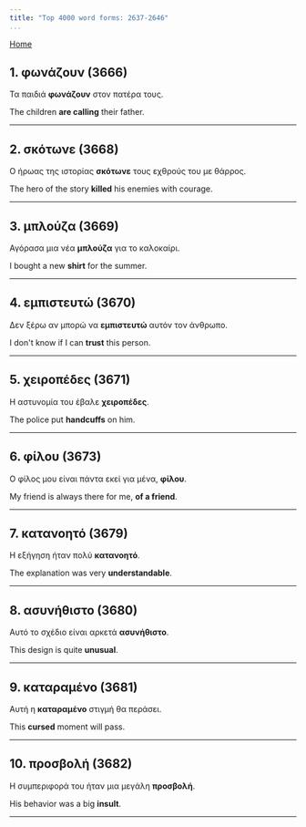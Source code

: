 ```yaml
---
title: "Top 4000 word forms: 2637-2646"
...
```


[Home](./) 

## 1. φωνάζουν (3666)

Τα παιδιά **φωνάζουν** στον πατέρα τους.  

The children **are calling** their father.

---

## 2. σκότωνε (3668)

Ο ήρωας της ιστορίας **σκότωνε** τους εχθρούς του με θάρρος.  

The hero of the story **killed** his enemies with courage.

---

## 3. μπλούζα (3669)

Αγόρασα μια νέα **μπλούζα** για το καλοκαίρι.  

I bought a new **shirt** for the summer.

---

## 4. εμπιστευτώ (3670)

Δεν ξέρω αν μπορώ να **εμπιστευτώ** αυτόν τον άνθρωπο.  

I don't know if I can **trust** this person.

---

## 5. χειροπέδες (3671)

Η αστυνομία του έβαλε **χειροπέδες**.

The police put **handcuffs** on him.

---

## 6. φίλου (3673)

Ο φίλος μου είναι πάντα εκεί για μένα, **φίλου**.

My friend is always there for me, **of a friend**.

---

## 7. κατανοητό (3679)

Η εξήγηση ήταν πολύ **κατανοητό**.  

The explanation was very **understandable**.

---

## 8. ασυνήθιστο (3680)

Αυτό το σχέδιο είναι αρκετά **ασυνήθιστο**.

This design is quite **unusual**.

---

## 9. καταραμένο (3681)

Αυτή η **καταραμένο** στιγμή θα περάσει.  

This **cursed** moment will pass.

---

## 10. προσβολή (3682)

Η συμπεριφορά του ήταν μια μεγάλη **προσβολή**.

His behavior was a big **insult**.

---

